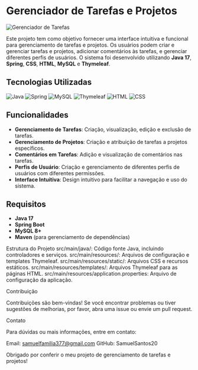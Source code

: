 # Gerenciador de Tarefas e Projetos

![Gerenciador de Tarefas](https://img.shields.io/badge/Projeto-Gerenciador%20de%20Tarefas-brightgreen)

Este projeto tem como objetivo fornecer uma interface intuitiva e funcional para gerenciamento de tarefas e projetos. Os usuários podem criar e gerenciar tarefas e projetos, adicionar comentários às tarefas, e gerenciar diferentes perfis de usuários. O sistema foi desenvolvido utilizando **Java 17**, **Spring**, **CSS**, **HTML**, **MySQL** e **Thymeleaf**.

## Tecnologias Utilizadas

![Java](https://img.shields.io/badge/Java-17-red)
![Spring](https://img.shields.io/badge/Spring-Boot-brightgreen)
![MySQL](https://img.shields.io/badge/MySQL-8%2B-blue)
![Thymeleaf](https://img.shields.io/badge/Thymeleaf-3.x-lightgrey)
![HTML](https://img.shields.io/badge/HTML5-orange)
![CSS](https://img.shields.io/badge/CSS3-blue)

## Funcionalidades

- **Gerenciamento de Tarefas**: Criação, visualização, edição e exclusão de tarefas.
- **Gerenciamento de Projetos**: Criação e atribuição de tarefas a projetos específicos.
- **Comentários em Tarefas**: Adição e visualização de comentários nas tarefas.
- **Perfis de Usuário**: Criação e gerenciamento de diferentes perfis de usuários com diferentes permissões.
- **Interface Intuitiva**: Design intuitivo para facilitar a navegação e uso do sistema.

## Requisitos

- **Java 17**
- **Spring Boot**
- **MySQL 8+**
- **Maven** (para gerenciamento de dependências)

Estrutura do Projeto
src/main/java/: Código fonte Java, incluindo controladores e serviços.
src/main/resources/: Arquivos de configuração e templates Thymeleaf.
src/main/resources/static/: Arquivos CSS e recursos estáticos.
src/main/resources/templates/: Arquivos Thymeleaf para as páginas HTML.
src/main/resources/application.properties: Arquivo de configuração da aplicação.

Contribuição

Contribuições são bem-vindas! Se você encontrar problemas ou tiver sugestões de melhorias, por favor, abra uma issue ou envie um pull request.

Contato

Para dúvidas ou mais informações, entre em contato:

Email: samuelfamilia377@gmail.com
GitHub: SamuelSantos20

Obrigado por conferir o meu projeto de gerenciamento de tarefas e projetos!
